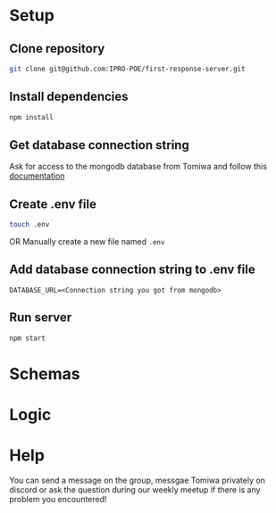 # Setup

## Clone repository
```bash
git clone git@github.com:IPRO-POE/first-response-server.git
```

## Install dependencies
```bash
npm install
```

## Get database connection string
Ask for access to the mongodb database from Tomiwa and follow this [documentation](https://www.mongodb.com/docs/guides/atlas/connection-string/ "Get Connection String")

## Create .env file
```bash
touch .env
```
OR
Manually create a new file named `.env`

## Add database connection string to .env file
```
DATABASE_URL=<Connection string you got from mongodb>
```

## Run server
```bash
npm start
```

# Schemas

# Logic

# Help
You can send a message on the group, messgae Tomiwa privately on discord or ask the question during our weekly meetup if there is any problem you encountered!